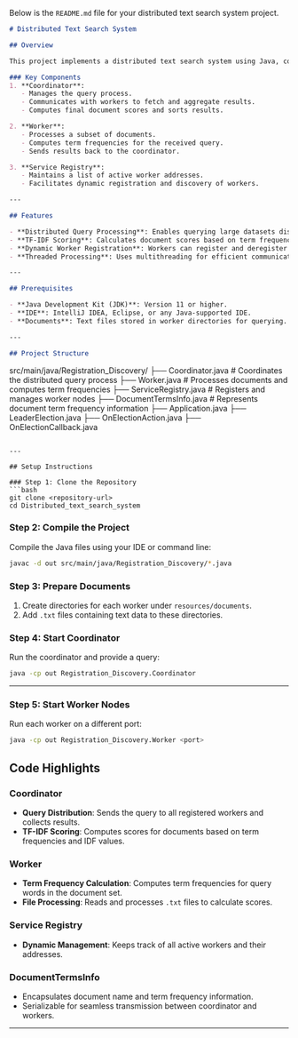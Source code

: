 Below is the `README.md` file for your distributed text search system project.

```markdown
# Distributed Text Search System

## Overview

This project implements a distributed text search system using Java, consisting of a **Coordinator** and multiple **Worker** nodes. The system allows users to query text documents distributed across different workers, which compute term frequencies (TF) and document scores based on TF-IDF (Term Frequency-Inverse Document Frequency).

### Key Components
1. **Coordinator**:
   - Manages the query process.
   - Communicates with workers to fetch and aggregate results.
   - Computes final document scores and sorts results.

2. **Worker**:
   - Processes a subset of documents.
   - Computes term frequencies for the received query.
   - Sends results back to the coordinator.

3. **Service Registry**:
   - Maintains a list of active worker addresses.
   - Facilitates dynamic registration and discovery of workers.

---

## Features

- **Distributed Query Processing**: Enables querying large datasets distributed across multiple nodes.
- **TF-IDF Scoring**: Calculates document scores based on term frequency and inverse document frequency.
- **Dynamic Worker Registration**: Workers can register and deregister dynamically.
- **Threaded Processing**: Uses multithreading for efficient communication and computation.

---

## Prerequisites

- **Java Development Kit (JDK)**: Version 11 or higher.
- **IDE**: IntelliJ IDEA, Eclipse, or any Java-supported IDE.
- **Documents**: Text files stored in worker directories for querying.

---

## Project Structure

```
src/main/java/Registration_Discovery/
├── Coordinator.java          # Coordinates the distributed query process
├── Worker.java               # Processes documents and computes term frequencies
├── ServiceRegistry.java      # Registers and manages worker nodes
├── DocumentTermsInfo.java    # Represents document term frequency information
├── Application.java
├── LeaderElection.java
├── OnElectionAction.java
├── OnElectionCallback.java
```

---

## Setup Instructions

### Step 1: Clone the Repository
```bash
git clone <repository-url>
cd Distributed_text_search_system
```

### Step 2: Compile the Project
Compile the Java files using your IDE or command line:
```bash
javac -d out src/main/java/Registration_Discovery/*.java
```

### Step 3: Prepare Documents
1. Create directories for each worker under `resources/documents`.
2. Add `.txt` files containing text data to these directories.

### Step 4: Start Coordinator
Run the coordinator and provide a query:
```bash
java -cp out Registration_Discovery.Coordinator
```

---
### Step 5: Start Worker Nodes
Run each worker on a different port:
```bash
java -cp out Registration_Discovery.Worker <port>
```



## Code Highlights

### Coordinator

- **Query Distribution**: Sends the query to all registered workers and collects results.
- **TF-IDF Scoring**: Computes scores for documents based on term frequencies and IDF values.

### Worker

- **Term Frequency Calculation**: Computes term frequencies for query words in the document set.
- **File Processing**: Reads and processes `.txt` files to calculate scores.

### Service Registry

- **Dynamic Management**: Keeps track of all active workers and their addresses.

### DocumentTermsInfo

- Encapsulates document name and term frequency information.
- Serializable for seamless transmission between coordinator and workers.

---
